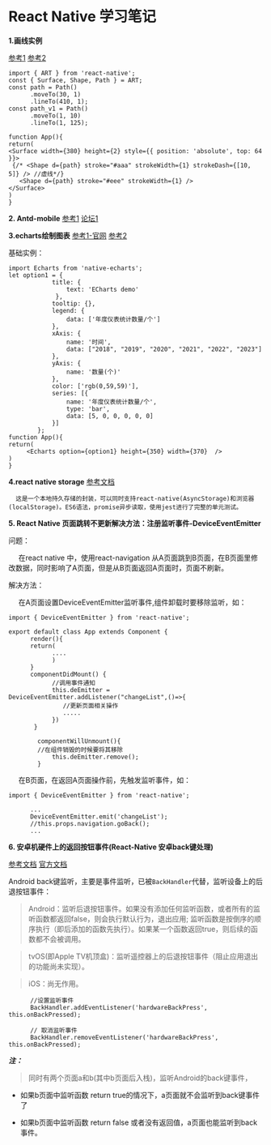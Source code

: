 # React Native 学习笔记

**1.画线实例**

[参考1](https://www.jianshu.com/p/8e6544ee647f) 
[参考2](https://segmentfault.com/a/1190000006652340)
```
import { ART } from 'react-native';
const { Surface, Shape, Path } = ART;
const path = Path()
      .moveTo(30, 1)
      .lineTo(410, 1);
const path_v1 = Path()
      .moveTo(1, 10)
      .lineTo(1, 125);

function App(){
return(
<Surface width={380} height={2} style={{ position: 'absolute', top: 64 }}>
 {/* <Shape d={path} stroke="#aaa" strokeWidth={1} strokeDash={[10, 5]} /> //虚线*/}
   <Shape d={path} stroke="#eee" strokeWidth={1} />
</Surface>
)
}      

```

**2. Antd-mobile**
[参考1](https://mobile.ant.design/docs/react/introduce-cn)
[论坛1](https://segmentfault.com/t/antd-mobile)

**3.echarts绘制图表**
[参考1-官网](https://www.npmjs.com/package/native-echarts)
[参考2](https://blog.csdn.net/sinat_17775997/article/details/68936687)

基础实例：
```
import Echarts from 'native-echarts';
let option1 = {
            title: {
                text: 'ECharts demo'
             },
            tooltip: {},
            legend: {
                data: ['年度仪表统计数量/个']
            },
            xAxis: {
                name: '时间',
                data: ["2018", "2019", "2020", "2021", "2022", "2023"]
            },
            yAxis: {
                name: '数量(个)'
            },
            color: ['rgb(0,59,59)'],
            series: [{
                name: '年度仪表统计数量/个',
                type: 'bar',
                data: [5, 0, 0, 0, 0, 0]
            }]
        };
function App(){
return(
     <Echarts option={option1} height={350} width={370}  /> 
)
}
```
**4.react native storage** [参考文档](https://github.com/sunnylqm/react-native-storage/blob/master/README-CHN.md)

      这是一个本地持久存储的封装，可以同时支持react-native(AsyncStorage)和浏览器(localStorage)。ES6语法，promise异步读取，使用jest进行了完整的单元测试。
      


**5. React Native 页面跳转不更新解决方法：注册监听事件-DeviceEventEmitter**

问题：

      在react native 中，使用react-navigation 从A页面跳到B页面，在B页面里修改数据，同时影响了A页面，但是从B页面返回A页面时，页面不刷新。
      

解决方法：

      在A页面设置DeviceEventEmitter监听事件,组件卸载时要移除监听，如：
      
```
import { DeviceEventEmitter } from 'react-native';

export default class App extends Component {
      render(){
      return(
            ....
            )
      }
      componentDidMount() {
            //调用事件通知
            this.deEmitter = DeviceEventEmitter.addListener("changeList",()=>{
               //更新页面相关操作
               .....
            })
       }
       
        componentWillUnmount(){
        //在组件销毁的时候要将其移除  
            this.deEmitter.remove();  
        }
```

      在B页面，在返回A页面操作前，先触发监听事件，如：
      
```
import { DeviceEventEmitter } from 'react-native';

      ...
      DeviceEventEmitter.emit('changeList');
      //this.props.navigation.goBack();
      ...

```

**6. 安卓机硬件上的返回按钮事件(React-Native 安卓back键处理)**

[参考文档](http://bbs.reactnative.cn/topic/480/%E5%AE%89%E5%8D%93back%E9%94%AE%E7%9A%84%E5%A4%84%E7%90%86-%E5%9F%BA%E6%9C%AC-%E9%AB%98%E7%BA%A7%E7%AF%87)
[官方文档](https://reactnative.cn/docs/0.45/backhandler.html)

Android back键监听，主要是事件监听，已被`BackHandler`代替，监听设备上的后退按钮事件：

> Android：监听后退按钮事件。如果没有添加任何监听函数，或者所有的监听函数都返回false，则会执行默认行为，退出应用;
>         监听函数是按倒序的顺序执行（即后添加的函数先执行）。如果某一个函数返回true，则后续的函数都不会被调用。

> tvOS(即Apple TV机顶盒)：监听遥控器上的后退按钮事件（阻止应用退出的功能尚未实现）。

> iOS：尚无作用。

```
      //设置监听事件
      BackHandler.addEventListener('hardwareBackPress', this.onBackPressed);

      // 取消监听事件
      BackHandler.removeEventListener('hardwareBackPress', this.onBackPressed);
```

***注：*** 

> 同时有两个页面a和b(其中b页面后入栈)，监听Android的back键事件，
  
- 如果b页面中监听函数 return true的情况下，a页面就不会监听到back键事件了
  
- 如果b页面中监听函数 return false 或者没有返回值，a页面也能监听到back事件。



